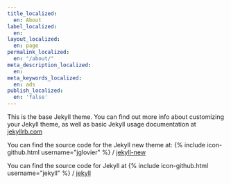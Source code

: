 ```yaml
---
title_localized:
  en: About
label_localized:
  en: 
layout_localized:
  en: page
permalink_localized:
  en: "/about/"
meta_description_localized:
  en: 
meta_keywords_localized:
  en: ads
publish_localized:
  en: 'false'
---
```

This is the base Jekyll theme. You can find out more info about customizing your Jekyll theme, as well as basic Jekyll usage documentation at [jekyllrb.com](http://jekyllrb.com/)

You can find the source code for the Jekyll new theme at:
{% include icon-github.html username="jglovier" %} /
[jekyll-new](https://github.com/jglovier/jekyll-new)

You can find the source code for Jekyll at
{% include icon-github.html username="jekyll" %} /
[jekyll](https://github.com/jekyll/jekyll)
